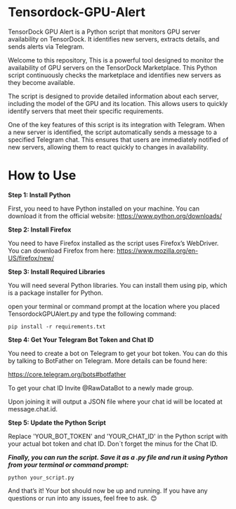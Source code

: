 # Tensordock-GPU-Alert
TensorDock GPU Alert is a Python script that monitors GPU server availability on TensorDock. It identifies new servers, extracts details, and sends alerts via Telegram.

Welcome to this repository, This is a powerful tool designed to monitor the availability of GPU servers on the TensorDock Marketplace. This Python script continuously checks the marketplace and identifies new servers as they become available.

The script is designed to provide detailed information about each server, including the model of the GPU and its location. This allows users to quickly identify servers that meet their specific requirements.

One of the key features of this script is its integration with Telegram. When a new server is identified, the script automatically sends a message to a specified Telegram chat. This ensures that users are immediately notified of new servers, allowing them to react quickly to changes in availability.



# How to Use

**Step 1: Install Python**

First, you need to have Python installed on your machine. You can download it from the official website: https://www.python.org/downloads/

**Step 2: Install Firefox**

You need to have Firefox installed as the script uses Firefox’s WebDriver. You can download Firefox from here: https://www.mozilla.org/en-US/firefox/new/

**Step 3: Install Required Libraries**

You will need several Python libraries. You can install them using pip, which is a package installer for Python.

open your terminal or command prompt at the location where you placed TensordockGPUAlert.py  and type the following command:

``` pip install -r requirements.txt ```


**Step 4: Get Your Telegram Bot Token and Chat ID**

You need to create a bot on Telegram to get your bot token. You can do this by talking to BotFather on Telegram. More details can be found here:

https://core.telegram.org/bots#botfather

To get your chat ID Invite @RawDataBot to a newly made group.

Upon joining it will output a JSON file where your chat id will be located at message.chat.id.

**Step 5: Update the Python Script**

Replace 'YOUR_BOT_TOKEN' and 'YOUR_CHAT_ID' in the Python script with your actual bot token and chat ID. Don´t forget the minus for the Chat ID.


***Finally, you can run the script. Save it as a .py file and run it using Python from your terminal or command prompt:***

```python your_script.py```

And that’s it! Your bot should now be up and running. If you have any questions or run into any issues, feel free to ask. 😊
